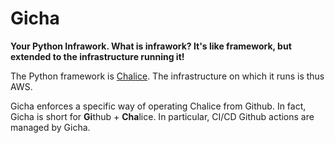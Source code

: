 # Gicha

**Your Python Infrawork. What is infrawork? It's like framework, but extended to the infrastructure running it!**

The Python framework is [Chalice](https://aws.github.io/chalice/). The infrastructure on which it runs is thus AWS.

Gicha enforces a specific way of operating Chalice from Github.
In fact, Gicha is short for **Gi**thub + **Cha**lice.
In particular, CI/CD Github actions are managed by Gicha.
